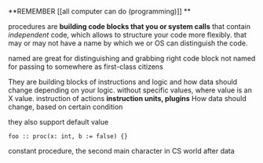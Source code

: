 **REMEMBER [[all computer can do (programming)]] **

procedures are **building code blocks that you or system calls** that contain *independent* code, which allows to structure your code more flexibly.
that may or may not have a name by which we or OS can distinguish the code.

named are great for distinguishing and grabbing right code block
not named for passing to somewhere as first-class citizens

They are building blocks of instructions and logic and how data should change depending on your logic.
without specific values, where value is an X value.
instruction of actions
**instruction units, plugins**
How data should change, based on certain condition


they also support default value
```odin
foo :: proc(x: int, b := false) {}
```


constant procedure, the second main character in CS world after data
